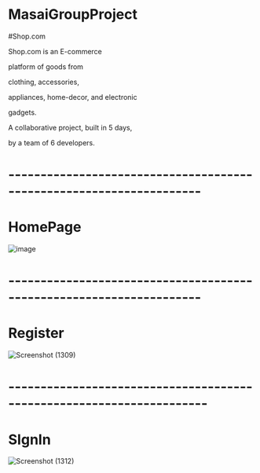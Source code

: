 # MasaiGroupProject

#Shop.com

Shop.com is an E-commerce

platform of goods from

clothing, accessories,

appliances, home-decor, and electronic

gadgets.

A collaborative project, built in 5 days,

by a team of 6 developers.

# --------------------------------------------------------------------

# HomePage
![image](https://user-images.githubusercontent.com/103288625/208433188-d6d78719-65c1-4c0f-93b0-21e2b406b3ea.png)

# --------------------------------------------------------------------
# Register
![Screenshot (1309)](https://user-images.githubusercontent.com/103288625/209655437-bcf5a03f-085c-48a1-a598-92ee660e8fcb.png)

# ---------------------------------------------------------------------
# SIgnIn
![Screenshot (1312)](https://user-images.githubusercontent.com/103288625/209655778-ed347de7-8634-4acf-bc01-8fa327cc181c.png)
